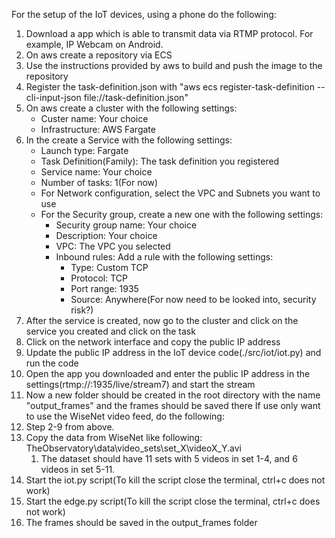 For the setup of the IoT devices, using a phone do the following:
1. Download a app which is able to transmit data via RTMP protocol. For example, IP Webcam on Android.
2. On aws create a repository via ECS
3. Use the instructions provided by aws to build and push the image to the repository
4. Register the task-definition.json with "aws ecs register-task-definition --cli-input-json file://task-definition.json"   
5. On aws create a cluster with the following settings:
    - Custer name: Your choice 
    - Infrastructure: AWS Fargate
6. In the create a Service with the following settings:
   - Launch type: Fargate
   - Task Definition(Family): The task definition you registered
   - Service name: Your choice
   - Number of tasks: 1(For now)
   - For Network configuration, select the VPC and Subnets you want to use
   - For the Security group, create a new one with the following settings:
        - Security group name: Your choice
        - Description: Your choice
        - VPC: The VPC you selected
        - Inbound rules: Add a rule with the following settings:
            - Type: Custom TCP
            - Protocol: TCP
            - Port range: 1935
            - Source: Anywhere(For now need to be looked into, security risk?)
7. After the service is created, now go to the cluster and click on the service you created and click on the task
8. Click on the network interface and copy the public IP address
9.  Update the public IP address in the IoT device code(./src/iot/iot.py) and run the code
10. Open the app you downloaded and enter the public IP address in the settings(rtmp://<public-url>:1935/live/stream7) and start the stream
11. Now a new folder should be created in the root directory with the name "output_frames" and the frames should be saved there
If use only want to use the WiseNet video feed, do the following:
1. Step 2-9 from above.
2. Copy the data from WiseNet like following: TheObservatory\data\video_sets\set_X\videoX_Y.avi
   1. The dataset should have 11 sets with 5 videos in set 1-4, and 6 videos in set 5-11.
3. Start the iot.py script(To kill the script close the terminal, ctrl+c does not work)
4. Start the edge.py script(To kill the script close the terminal, ctrl+c does not work)
5. The frames should be saved in the output_frames folder 